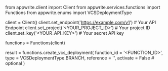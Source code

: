 from appwrite.client import Client
from appwrite.services.functions import Functions
from appwrite.enums import VCSDeploymentType

client = Client()
client.set_endpoint('https://example.com/v1') # Your API Endpoint
client.set_project('<YOUR_PROJECT_ID>') # Your project ID
client.set_key('<YOUR_API_KEY>') # Your secret API key

functions = Functions(client)

result = functions.create_vcs_deployment(
    function_id = '<FUNCTION_ID>',
    type = VCSDeploymentType.BRANCH,
    reference = '<REFERENCE>',
    activate = False # optional
)
